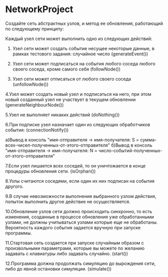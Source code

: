 # NetworkProject
 
Создайте сеть абстрактных узлов, и метод ее обновления, работающий по следующему принципу:

Каждый узел сети может выполнить одно из следующих действий:
1. Узел сети может создать событие несущее некоторые данные, в рамках тестового задания: случайное число (generateEvent())

2. Узел сети может подписаться на события любого соседа любого своего соседа, кроме самого себя (followNode())

3. Узел сети может отписаться от любого своего соседа (unfollowNode())

4.Узел может создать новый узел и подписаться на него, при этом новый созданный узел не 
участвует в текущем обновлении (generateNeighbourNode())

5.Узел не выполняет никаких действий (doNothing())

6.При подписке узел назначает один из следующих обработчиков события: (connectionNotify())

a)Вывод в консоль "имя-отправителя -> имя-получателя: S = сумма-всех-чисел-полученных-от-этого-отправителя"
б)Вывод в консоль "имя-отправителя -> имя-получателя: N = число-событий-полученных-от-этого-отправителя"

7.Если узел лишается всех соседей, то он уничтожается в конце процедуры обновления сети. (isOrphan())

8.Узлы считаются соседями, если один их них подписан на события другого. 

9.В случае невозможности выполнения выбранного узлом действия, попыток выполнить 
другое действие не осуществляется.

10.Обновление узлов сети должно происходить синхронно, то есть изменения, 
созданные в процессе обновления уже обработанными узлами, не должны учитываться узлами 
которые еще не обработаны. Вероятность каждого события задается вручную при запуске программы. 

11.Стартовая сеть создается при запуске случайным образом с произвольными параметрами, 
которые вы можете по желанию задавать с клавиатуры либо задавать случайно. (start())

12.Программа должна продолжать симуляцию до вырождения сети, либо до явной остановки симуляции. (simulate())
